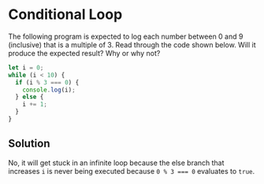 # Conditional Loop
The following program is expected to log each number between 0 and 9 (inclusive) that is a multiple of 3. Read through the code shown below. Will it produce the expected result? Why or why not?

```js
let i = 0;
while (i < 10) {
  if (i % 3 === 0) {
    console.log(i);
  } else {
    i += 1;
  }
}
```

## Solution
No, it will get stuck in an infinite loop because the else branch that increases `i` is never being executed because `0 % 3 === 0` evaluates to `true`.
